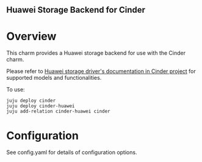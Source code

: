Huawei Storage Backend for Cinder
---------------------------------

Overview
========

This charm provides a Huawei storage backend for use with the Cinder
charm.

Please refer to [Huawei storage driver's documentation in Cinder
project](https://docs.openstack.org/cinder/latest/configuration/block-storage/drivers/huawei-storage-driver.html)
for supported models and functionalities.

To use:

    juju deploy cinder
    juju deploy cinder-huawei
    juju add-relation cinder-huawei cinder

Configuration
=============

See config.yaml for details of configuration options.
